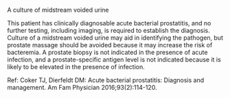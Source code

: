 A culture of midstream voided urine

This patient has clinically diagnosable acute bacterial prostatitis, and no further testing, including imaging, is required to establish the diagnosis. Culture of a midstream voided urine may aid in identifying the pathogen, but prostate massage should be avoided because it may increase the risk of bacteremia. A prostate biopsy is not indicated in the presence of acute infection, and a prostate-specific antigen level is not indicated because it is likely to be elevated in the presence of infection.

Ref: Coker TJ, Dierfeldt DM: Acute bacterial prostatitis: Diagnosis and management. Am Fam Physician 2016;93(2):114-120.